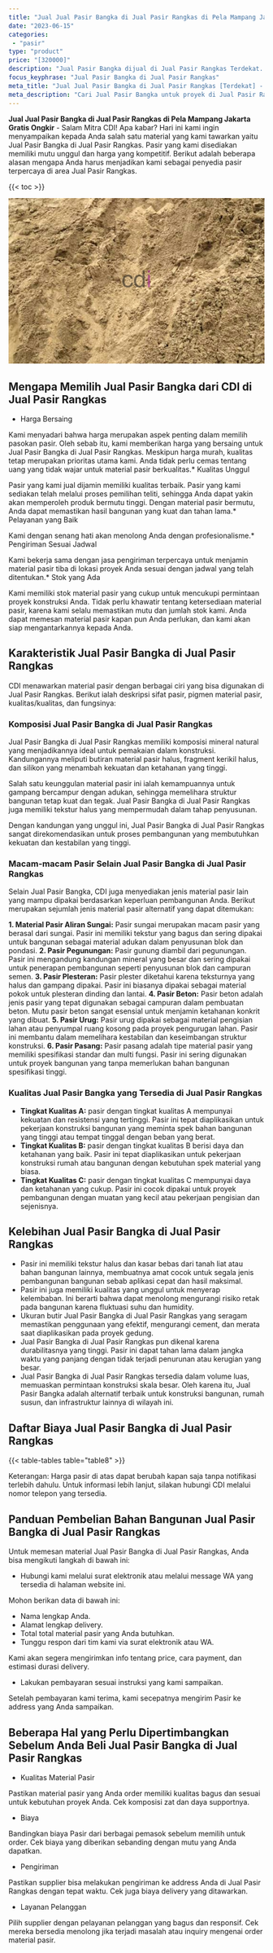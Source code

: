 ```yaml
---
title: "Jual Jual Pasir Bangka di Jual Pasir Rangkas di Pela Mampang Jakarta Gratis Ongkir"
date: "2023-06-15"
categories:
 - "pasir"
type: "product"
price: "[320000]"
description: "Jual Pasir Bangka dijual di Jual Pasir Rangkas Terdekat. Jual Pasir Bangka ini sering dipakai dalam proyek konstruksi sebagai bahan campuran yang berkualitas dan halus. Silakan hubungi kami untuk informasi lebih lanjut."
focus_keyphrase: "Jual Pasir Bangka di Jual Pasir Rangkas"
meta_title: "Jual Jual Pasir Bangka di Jual Pasir Rangkas [Terdekat] - CDI"
meta_description: "Cari Jual Pasir Bangka untuk proyek di Jual Pasir Rangkas? Kami menawarkan Jual Pasir Bangka berkualitas untuk material adukan. Segera dapatkan penawaran terbaik."
---
```


**Jual Jual Pasir Bangka di Jual Pasir Rangkas di Pela Mampang Jakarta Gratis Ongkir** - Salam Mitra CDI! Apa kabar? Hari ini kami ingin menyampaikan kepada Anda salah satu material yang kami tawarkan yaitu Jual Pasir Bangka di Jual Pasir Rangkas. Pasir yang kami disediakan memiliki mutu unggul dan harga yang kompetitif. Berikut adalah beberapa alasan mengapa Anda harus menjadikan kami sebagai penyedia pasir terpercaya di area Jual Pasir Rangkas.

{{< toc >}}

![Jual Jual Pasir Bangka di Jual Pasir Rangkas di Pela Mampang Jakarta Gratis Ongkir](/images/pasir/pasir-bangunan-10.jpg)

## Mengapa Memilih Jual Pasir Bangka dari CDI di Jual Pasir Rangkas

*   Harga Bersaing

Kami menyadari bahwa harga merupakan aspek penting dalam memilih pasokan pasir. Oleh sebab itu, kami memberikan harga yang bersaing untuk Jual Pasir Bangka di Jual Pasir Rangkas. Meskipun harga murah, kualitas tetap merupakan prioritas utama kami. Anda tidak perlu cemas tentang uang yang tidak wajar untuk material pasir berkualitas.*   Kualitas Unggul

Pasir yang kami jual dijamin memiliki kualitas terbaik. Pasir yang kami sediakan telah melalui proses pemilihan teliti, sehingga Anda dapat yakin akan memperoleh produk bermutu tinggi. Dengan material pasir bermutu, Anda dapat memastikan hasil bangunan yang kuat dan tahan lama.*   Pelayanan yang Baik

Kami dengan senang hati akan menolong Anda dengan profesionalisme.*   Pengiriman Sesuai Jadwal

Kami bekerja sama dengan jasa pengiriman terpercaya untuk menjamin material pasir tiba di lokasi proyek Anda sesuai dengan jadwal yang telah ditentukan.*   Stok yang Ada

Kami memiliki stok material pasir yang cukup untuk mencukupi permintaan proyek konstruksi Anda. Tidak perlu khawatir tentang ketersediaan material pasir, karena kami selalu memastikan mutu dan jumlah stok kami. Anda dapat memesan material pasir kapan pun Anda perlukan, dan kami akan siap mengantarkannya kepada Anda. 

## Karakteristik Jual Pasir Bangka di Jual Pasir Rangkas

CDI menawarkan material pasir dengan berbagai ciri yang bisa digunakan di Jual Pasir Rangkas. Berikut ialah deskripsi sifat pasir, pigmen material pasir, kualitas/kualitas, dan fungsinya:

### Komposisi Jual Pasir Bangka di Jual Pasir Rangkas

Jual Pasir Bangka di Jual Pasir Rangkas memiliki komposisi mineral natural yang menjadikannya ideal untuk pemakaian dalam konstruksi. Kandungannya meliputi butiran material pasir halus, fragment kerikil halus, dan silikon yang menambah kekuatan dan ketahanan yang tinggi.

Salah satu keunggulan material pasir ini ialah kemampuannya untuk gampang bercampur dengan adukan, sehingga memelihara struktur bangunan tetap kuat dan tegak. Jual Pasir Bangka di Jual Pasir Rangkas juga memiliki tekstur halus yang mempermudah dalam tahap penyusunan.

Dengan kandungan yang unggul ini, Jual Pasir Bangka di Jual Pasir Rangkas sangat direkomendasikan untuk proses pembangunan yang membutuhkan kekuatan dan kestabilan yang tinggi.

### Macam-macam Pasir Selain Jual Pasir Bangka di Jual Pasir Rangkas

Selain Jual Pasir Bangka, CDI juga menyediakan jenis material pasir lain yang mampu dipakai berdasarkan keperluan pembangunan Anda. Berikut merupakan sejumlah jenis material pasir alternatif yang dapat ditemukan:

**1\. Material Pasir Aliran Sungai:** Pasir sungai merupakan macam pasir yang berasal dari sungai. Pasir ini memiliki tekstur yang bagus dan sering dipakai untuk bangunan sebagai material adukan dalam penyusunan blok dan pondasi.
**2\. Pasir Pegunungan:** Pasir gunung diambil dari pegunungan. Pasir ini mengandung kandungan mineral yang besar dan sering dipakai untuk penerapan pembangunan seperti penyusunan blok dan campuran semen.
**3\. Pasir Plesteran:** Pasir plester diketahui karena teksturnya yang halus dan gampang dipakai. Pasir ini biasanya dipakai sebagai material pokok untuk plesteran dinding dan lantai.
**4\. Pasir Beton:** Pasir beton adalah jenis pasir yang tepat digunakan sebagai campuran dalam pembuatan beton. Mutu pasir beton sangat esensial untuk menjamin ketahanan konkrit yang dibuat.
**5\. Pasir Urug:** Pasir urug dipakai sebagai material pengisian lahan atau penyumpal ruang kosong pada proyek pengurugan lahan. Pasir ini membantu dalam memelihara kestabilan dan keseimbangan struktur konstruksi.
**6\. Pasir Pasang:** Pasir pasang adalah tipe material pasir yang memiliki spesifikasi standar dan multi fungsi. Pasir ini sering digunakan untuk proyek bangunan yang tanpa memerlukan bahan bangunan spesifikasi tinggi.

### Kualitas Jual Pasir Bangka yang Tersedia di Jual Pasir Rangkas

*   **Tingkat Kualitas A:** pasir dengan tingkat kualitas A mempunyai kekuatan dan resistensi yang tertinggi. Pasir ini tepat diaplikasikan untuk pekerjaan konstruksi bangunan yang meminta spek bahan bangunan yang tinggi atau tempat tinggal dengan beban yang berat.
*   **Tingkat Kualitas B:** pasir dengan tingkat kualitas B berisi daya dan ketahanan yang baik. Pasir ini tepat diaplikasikan untuk pekerjaan konstruksi rumah atau bangunan dengan kebutuhan spek material yang biasa.
*   **Tingkat Kualitas C:** pasir dengan tingkat kualitas C mempunyai daya dan ketahanan yang cukup. Pasir ini cocok dipakai untuk proyek pembangunan dengan muatan yang kecil atau pekerjaan pengisian dan sejenisnya.

## Kelebihan Jual Pasir Bangka di Jual Pasir Rangkas

*   Pasir ini memiliki tekstur halus dan kasar bebas dari tanah liat atau bahan bangunan lainnya, membuatnya amat cocok untuk segala jenis pembangunan bangunan sebab aplikasi cepat dan hasil maksimal.
*   Pasir ini juga memiliki kualitas yang unggul untuk menyerap kelembaban. Ini berarti bahwa dapat menolong mengurangi risiko retak pada bangunan karena fluktuasi suhu dan humidity.
*   Ukuran butir Jual Pasir Bangka di Jual Pasir Rangkas yang seragam memastikan penggunaan yang efektif, mengurangi cement, dan merata saat diaplikasikan pada proyek gedung.
*   Jual Pasir Bangka di Jual Pasir Rangkas pun dikenal karena durabilitasnya yang tinggi. Pasir ini dapat tahan lama dalam jangka waktu yang panjang dengan tidak terjadi penurunan atau kerugian yang besar.
*   Jual Pasir Bangka di Jual Pasir Rangkas tersedia dalam volume luas, memuaskan permintaan konstruksi skala besar. Oleh karena itu, Jual Pasir Bangka adalah alternatif terbaik untuk konstruksi bangunan, rumah susun, dan infrastruktur lainnya di wilayah ini.

## Daftar Biaya Jual Pasir Bangka di Jual Pasir Rangkas

{{< table-tables table="table8" >}}

Keterangan: Harga pasir di atas dapat berubah kapan saja tanpa notifikasi terlebih dahulu. Untuk informasi lebih lanjut, silakan hubungi CDI melalui nomor telepon yang tersedia.

## Panduan Pembelian Bahan Bangunan Jual Pasir Bangka di Jual Pasir Rangkas

Untuk memesan material Jual Pasir Bangka di Jual Pasir Rangkas, Anda bisa mengikuti langkah di bawah ini:

*   Hubungi kami melalui surat elektronik atau melalui message WA yang tersedia di halaman website ini.

Mohon berikan data di bawah ini:

*   Nama lengkap Anda.
*   Alamat lengkap delivery.
*   Total total material pasir yang Anda butuhkan.
*   Tunggu respon dari tim kami via surat elektronik atau WA.

Kami akan segera mengirimkan info tentang price, cara payment, dan estimasi durasi delivery.
*   Lakukan pembayaran sesuai instruksi yang kami sampaikan.

Setelah pembayaran kami terima, kami secepatnya mengirim Pasir ke address yang Anda sampaikan.

## Beberapa Hal yang Perlu Dipertimbangkan Sebelum Anda Beli Jual Pasir Bangka di Jual Pasir Rangkas

*   Kualitas Material Pasir

Pastikan material pasir yang Anda order memiliki kualitas bagus dan sesuai untuk kebutuhan proyek Anda. Cek komposisi zat dan daya supportnya.
*   Biaya

Bandingkan biaya Pasir dari berbagai pemasok sebelum memilih untuk order. Cek biaya yang diberikan sebanding dengan mutu yang Anda dapatkan.
*   Pengiriman

Pastikan supplier bisa melakukan pengiriman ke address Anda di Jual Pasir Rangkas dengan tepat waktu. Cek juga biaya delivery yang ditawarkan.
*   Layanan Pelanggan

Pilih supplier dengan pelayanan pelanggan yang bagus dan responsif. Cek mereka bersedia menolong jika terjadi masalah atau inquiry mengenai order material pasir.